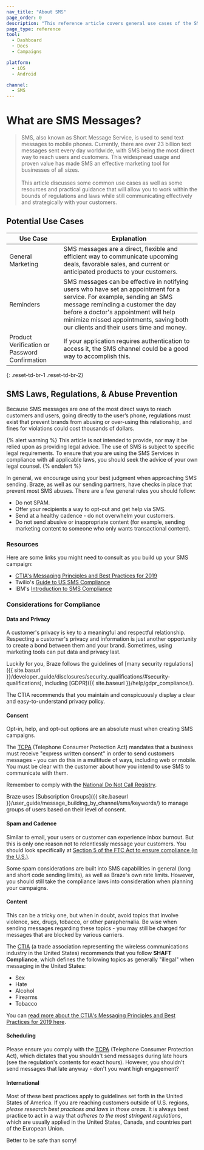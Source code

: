 ```yaml
---
nav_title: "About SMS"
page_order: 0
description: "This reference article covers general use cases of the SMS channel and the laws and regulations surrounding SMS."
page_type: reference
tool:
  - Dashboard
  - Docs
  - Campaigns

platform:
  - iOS
  - Android

channel:
  - SMS
---
```


# What are SMS Messages?

> SMS, also known as Short Message Service, is used to send text messages to mobile phones. Currently, there are over 23 billion text messages sent every day worldwide, with SMS being the most direct way to reach users and customers. This widespread usage and proven value has made SMS an effective marketing tool for businesses of all sizes. <br><br>This article discusses some common use cases as well as some resources and practical guidance that will allow you to work within the bounds of regulations and laws while still communicating effectively and strategically with your customers.

## Potential Use Cases

| Use Case | Explanation |
|---|---|
| General Marketing | SMS messages are a direct, flexible and efficient way to communicate upcoming deals, favorable sales, and current or anticipated products to your customers. |
| Reminders | SMS messages can be effective in notifying users who have set an appointment for a service. For example, sending an SMS message reminding a customer the day before a doctor's appointment will help minimize missed appointments, saving both our clients and their users time and money. |
| Product Verification or Password Confirmation | If your application requires authentication to access it, the SMS channel could be a good way to accomplish this.|
{: .reset-td-br-1 .reset-td-br-2}

## SMS Laws, Regulations, & Abuse Prevention

Because SMS messages are one of the most direct ways to reach customers and users, going directly to the user’s phone, regulations must exist that prevent brands from abusing or over-using this relationship, and fines for violations could cost thousands of dollars. 

{% alert warning %}
This article is not intended to provide, nor may it be relied upon as providing legal advice. The use of SMS is subject to specific legal requirements.  To ensure that you are using the SMS Services in compliance with all applicable laws, you should seek the advice of your own legal counsel.
{% endalert %}

In general, we encourage using your best judgment when approaching SMS sending. Braze, as well as our sending partners, have checks in place that prevent most SMS abuses. There are a few general rules you should follow:

- Do not SPAM.
- Offer your recipients a way to opt-out and get help via SMS.
- Send at a healthy cadence - do not overwhelm your customers.
- Do not send abusive or inappropriate content (for example, sending marketing content to someone who only wants transactional content).

### Resources

Here are some links you might need to consult as you build up your SMS campaign:

- [CTIA's Messaging Principles and Best Practices for 2019](https://api.ctia.org/wp-content/uploads/2019/07/190719-CTIA-Messaging-Principles-and-Best-Practices-FINAL.pdf)
- Twilio's [Guide to US SMS Compliance](https://www.twilio.com/learn/call-and-text-marketing/guide-to-us-sms-compliance)
- IBM's [Introduction to SMS Compliance](https://www.ibm.com/support/knowledgecenter/en/SSWU4L/Mobile/imc_Mobile/SMS_Compliance_Information.html)

### Considerations for Compliance

#### Data and Privacy

A customer's privacy is key to a meaningful and respectful relationship. Respecting a customer's privacy and information is just another opportunity to create a bond between them and your brand. Sometimes, using marketing tools can put data and privacy last.

Luckily for you, Braze follows the guidelines of [many security regulations]({{ site.basurl }}/developer_guide/disclosures/security_qualifications/#security-qualifications), including [GDPR]({{ site.baseurl }}/help/gdpr_compliance/).

The CTIA recommends that you maintain and conspicuously display a clear and easy-to-understand privacy policy.

#### Consent

Opt-in, help, and opt-out options are an absolute must when creating SMS campaigns.

The [TCPA](https://en.wikipedia.org/wiki/Telephone_Consumer_Protection_Act_of_1991) (Telephone Consumer Protection Act) mandates that a business must receive "express written consent" in order to send customers messages - you can do this in a multitude of ways, including web or mobile. You must be clear with the customer about how you intend to use SMS to communicate with them.

Remember to comply with the [National Do Not Call Registry](https://www.donotcall.gov/).

Braze uses [Subscription Groups]({{ site.baseurl }}/user_guide/message_building_by_channel/sms/keywords/) to manage groups of users based on their level of consent.

#### Spam and Cadence

Similar to email, your users or customer can experience inbox burnout. But this is only one reason not to relentlessly message your customers. You should look specifically at [Section 5 of the FTC Act to ensure compliance (in the U.S.)](https://www.federalreserve.gov/boarddocs/supmanual/cch/ftca.pdf).

Some spam considerations are built into SMS capabilities in general (long and short code sending limits), as well as Braze's own rate limits. However, you should still take the compliance laws into consideration when planning your campaigns.

#### Content

This can be a tricky one, but when in doubt, avoid topics that involve violence, sex, drugs, tobacco, or other paraphernalia. Be wise when sending messages regarding these topics - you may still be charged for messages that are blocked by various carriers.

The [CTIA](https://www.ctia.org/) (a trade association representing the wireless communications industry in the United States) recommends that you follow __SHAFT Compliance__, which defines the following topics as generally "illegal" when messaging in the United States:

- Sex
- Hate
- Alcohol
- Firearms
- Tobacco

You can [read more about the CTIA's Messaging Principles and Best Practices for 2019 here](https://api.ctia.org/wp-content/uploads/2019/07/190719-CTIA-Messaging-Principles-and-Best-Practices-FINAL.pdf).

#### Scheduling

Please ensure you comply with the [TCPA](https://en.wikipedia.org/wiki/Telephone_Consumer_Protection_Act_of_1991) (Telephone Consumer Protection Act), which dictates that you shouldn't send messages during late hours (see the regulation's contents for exact hours). However, you shouldn't send messages that late anyway - don't you want high engagement?

#### International

Most of these best practices apply to guidelines set forth in the United States of America. If you are reaching customers outside of U.S. regions, _please research best practices and laws in those areas_. It is always best practice to act in a way that _adheres to the most stringent regulations_, which are usually applied in the United States, Canada, and countries part of the European Union.

Better to be safe than sorry!
